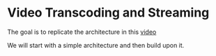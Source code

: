 # Video Transcoding and Streaming

The goal is to replicate the architecture in this [video](https://www.youtube.com/watch?v=Qfd00VQ2W1Y)

We will start with a simple architecture and then build upon it.